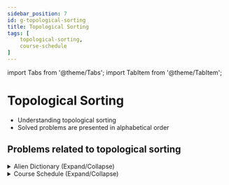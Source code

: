 ```yaml
---
sidebar_position: 7 
id: g-topological-sorting 
title: Topological Sorting
tags: [
    topological-sorting,
    course-schedule
]
---
```


import Tabs from '@theme/Tabs';
import TabItem from '@theme/TabItem';

# Topological Sorting 

- Understanding topological sorting
- Solved problems are presented in alphabetical order

## Problems related to topological sorting 

<details> 
<summary> Alien Dictionary (Expand/Collapse) </summary> 

### [↗ Alien Dictionary](../data-structures/j-graphs.md/)

</details>

<details> 
<summary> Course Schedule (Expand/Collapse) </summary> 

### [↗ See LeetCode Problem #207](https://leetcode.com/problems/course-schedule/)

<Tabs>
<TabItem value="java" label="Java">

```java showLineNumbers
public class Solution {
    public static void main(String[] args) {
        System.out.println("Hello, world!");
    }
}
```

</TabItem>
</Tabs>

</details>